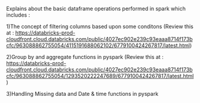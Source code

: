 Explains about the basic dataframe operations performed in spark which includes :

1)The concept of filtering columns based upon some conditons (Review this at : https://databricks-prod-cloudfront.cloud.databricks.com/public/4027ec902e239c93eaaa8714f173bcfc/963088862755054/4115191688062102/6779100424267817/latest.html)

2)Group by and aggregate functions in pyspark (Review this at : https://databricks-prod-cloudfront.cloud.databricks.com/public/4027ec902e239c93eaaa8714f173bcfc/963088862755054/1293520222247689/6779100424267817/latest.html)

3)Handling Missing data and Date & time functions in pyspark
